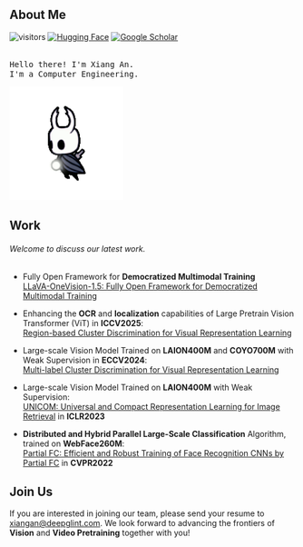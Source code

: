 ## About Me
![visitors](https://visitor-badge.laobi.icu/badge?page_id=anxiangsir.anxiangsir)
[![Hugging Face](https://img.shields.io/badge/Hugging%20Face-xiangan-yellow)](https://huggingface.co/xiangan)
[![Google Scholar](https://img.shields.io/badge/Google%20Scholar-xiangan-blue)](https://scholar.google.com.hk/citations?user=1ckaPgwAAAAJ&hl=en)



<p align="left">
<br>
<samp>
Hello there! I'm Xiang An.
<br>I'm a Computer Engineering.<br>  
</samp>

</p>



<!--
<img src="https://raw.githubusercontent.com/TanZng/TanZng/master/assets/hollor_knight3.gif" width="200" alt=""/>
-->
<img src="knight_flower.gif" width="200" alt=""/>

## Work

###### Welcome to discuss our latest work.

- Fully Open Framework for **Democratized Multimodal Training**  
 [LLaVA-OneVision-1.5: Fully Open Framework for Democratized Multimodal Training](https://github.com/EvolvingLMMs-Lab/LLaVA-OneVision-1.5)


- Enhancing the **OCR** and **localization** capabilities of Large Pretrain Vision Transformer (ViT) in **ICCV2025**:  
[Region-based Cluster Discrimination for Visual Representation Learning](https://github.com/deepglint/MVT)

- Large-scale Vision Model Trained on **LAION400M** and **COYO700M** with Weak Supervision in **ECCV2024**:  
[Multi-label Cluster Discrimination for Visual Representation Learning](https://github.com/deepglint/unicom)


- Large-scale Vision Model Trained on **LAION400M** with Weak Supervision:  
[UNICOM: Universal and Compact Representation Learning for Image Retrieval](https://arxiv.org/pdf/2304.05884) in **ICLR2023**


- **Distributed and Hybrid Parallel Large-Scale Classification** Algorithm, trained on **WebFace260M**:  
[Partial FC: Efficient and Robust Training of Face Recognition CNNs by Partial FC](https://openaccess.thecvf.com/content/CVPR2022/papers/An_Killing_Two_Birds_With_One_Stone_Efficient_and_Robust_Training_CVPR_2022_paper.pdf) in **CVPR2022**    


## Join Us

If you are interested in joining our team, please send your resume to xiangan@deepglint.com. We look forward to advancing the frontiers of **Vision** and **Video Pretraining** together with you!







